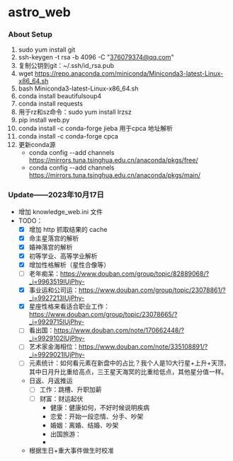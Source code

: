 # astro_web

### About Setup
1. sudo yum install git
2. ssh-keygen -t rsa -b 4096 -C "376079374@qq.com"
3. 复制公钥到git：~/.ssh/id_rsa.pub
4. wget https://repo.anaconda.com/miniconda/Miniconda3-latest-Linux-x86_64.sh
5. bash Miniconda3-latest-Linux-x86_64.sh
6. conda install beautifulsoup4
7. conda install requests
8. 用于rz和sz命令：sudo yum install lrzsz
9. pip install web.py
10. conda install -c conda-forge jieba 用于cpca 地址解析
11. conda install -c conda-forge cpca
12. 更新conda源
    - conda config --add channels https://mirrors.tuna.tsinghua.edu.cn/anaconda/pkgs/free/
    - conda config --add channels https://mirrors.tuna.tsinghua.edu.cn/anaconda/pkgs/main/


### Update——2023年10月17日
 - 增加 knowledge_web.ini 文件
 - TODO：
   + [x] 增加 http 抓取结果的 cache
   + [x] 命主星落宫的解析
   + [x] 婚神落宫的解析
   + [x] 初等学业、高等学业解析
   + [x] 增加性格解析（星性合像等）
   + [ ] 老年痴呆：https://www.douban.com/group/topic/82889068/?_i=9963519IUjPhy-
   + [x] 事业运和公司运：https://www.douban.com/group/topic/23078861/?_i=9927213IUjPhy-
   + [x] 星座性格来看适合职业工作：https://www.douban.com/group/topic/23078665/?_i=9929715IUjPhy-
   + [ ] 看出国：https://www.douban.com/note/170662448/?_i=9929102IUjPhy-
   + [ ] 艺术家金海相位：https://www.douban.com/note/335108891/?_i=9929021IUjPhy-
   + [ ] 元素统计：如何看元素在新盘中的占比？我个人是10大行星+上升+天顶，其中日月升比重给高点，三王星天海冥的比重给低点，其他星分值一样。
   - 日返、月返推运
     - [ ] 工作：跳槽、升职加薪
     - [ ] 财富：财运起伏
       - 健康：健康如何，不好时候说明疾病
       - 恋爱：开始一段恋情、分手、吵架
       - 婚姻：离婚、结婚、吵架
       - 出国旅游：
       - 
   - 根据生日+重大事件做生时校准
